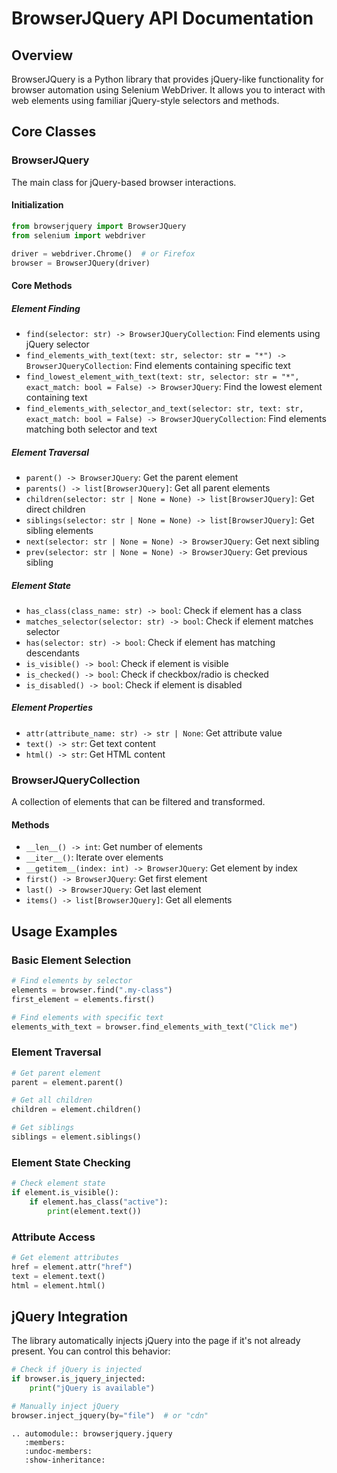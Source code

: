 # BrowserJQuery API Documentation

## Overview

BrowserJQuery is a Python library that provides jQuery-like functionality for browser automation using Selenium WebDriver. It allows you to interact with web elements using familiar jQuery-style selectors and methods.

## Core Classes

### BrowserJQuery

The main class for jQuery-based browser interactions.

#### Initialization

```python
from browserjquery import BrowserJQuery
from selenium import webdriver

driver = webdriver.Chrome()  # or Firefox
browser = BrowserJQuery(driver)
```

#### Core Methods

##### Element Finding

- `find(selector: str) -> BrowserJQueryCollection`: Find elements using jQuery selector
- `find_elements_with_text(text: str, selector: str = "*") -> BrowserJQueryCollection`: Find elements containing specific text
- `find_lowest_element_with_text(text: str, selector: str = "*", exact_match: bool = False) -> BrowserJQuery`: Find the lowest element containing text
- `find_elements_with_selector_and_text(selector: str, text: str, exact_match: bool = False) -> BrowserJQueryCollection`: Find elements matching both selector and text

##### Element Traversal

- `parent() -> BrowserJQuery`: Get the parent element
- `parents() -> list[BrowserJQuery]`: Get all parent elements
- `children(selector: str | None = None) -> list[BrowserJQuery]`: Get direct children
- `siblings(selector: str | None = None) -> list[BrowserJQuery]`: Get sibling elements
- `next(selector: str | None = None) -> BrowserJQuery`: Get next sibling
- `prev(selector: str | None = None) -> BrowserJQuery`: Get previous sibling

##### Element State

- `has_class(class_name: str) -> bool`: Check if element has a class
- `matches_selector(selector: str) -> bool`: Check if element matches selector
- `has(selector: str) -> bool`: Check if element has matching descendants
- `is_visible() -> bool`: Check if element is visible
- `is_checked() -> bool`: Check if checkbox/radio is checked
- `is_disabled() -> bool`: Check if element is disabled

##### Element Properties

- `attr(attribute_name: str) -> str | None`: Get attribute value
- `text() -> str`: Get text content
- `html() -> str`: Get HTML content

### BrowserJQueryCollection

A collection of elements that can be filtered and transformed.

#### Methods

- `__len__() -> int`: Get number of elements
- `__iter__()`: Iterate over elements
- `__getitem__(index: int) -> BrowserJQuery`: Get element by index
- `first() -> BrowserJQuery`: Get first element
- `last() -> BrowserJQuery`: Get last element
- `items() -> list[BrowserJQuery]`: Get all elements

## Usage Examples

### Basic Element Selection

```python
# Find elements by selector
elements = browser.find(".my-class")
first_element = elements.first()

# Find elements with specific text
elements_with_text = browser.find_elements_with_text("Click me")
```

### Element Traversal

```python
# Get parent element
parent = element.parent()

# Get all children
children = element.children()

# Get siblings
siblings = element.siblings()
```

### Element State Checking

```python
# Check element state
if element.is_visible():
    if element.has_class("active"):
        print(element.text())
```

### Attribute Access

```python
# Get element attributes
href = element.attr("href")
text = element.text()
html = element.html()
```

## jQuery Integration

The library automatically injects jQuery into the page if it's not already present. You can control this behavior:

```python
# Check if jQuery is injected
if browser.is_jquery_injected:
    print("jQuery is available")

# Manually inject jQuery
browser.inject_jquery(by="file")  # or "cdn"
```

```{eval-rst}
.. automodule:: browserjquery.jquery
   :members:
   :undoc-members:
   :show-inheritance:
```
